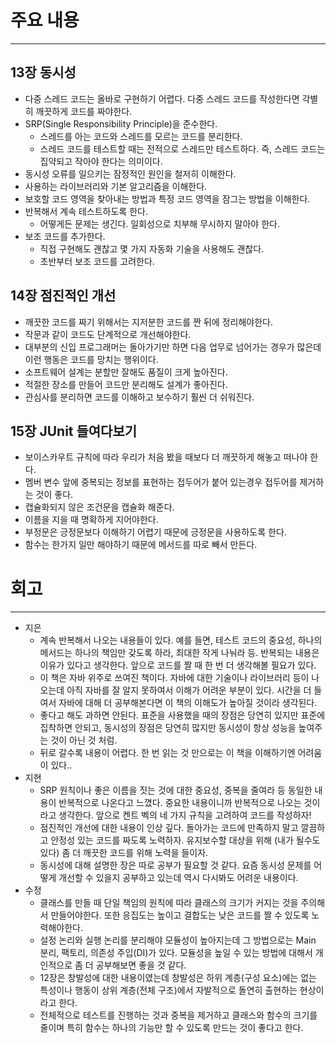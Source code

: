 # 주요 내용

---

## 13장 동시성

- 다중 스레드 코드는 올바로 구현하기 어렵다. 다중 스레드 코드를 작성한다면 각별히 깨끗하게 코드를 짜야한다.
- SRP(Single Responsibility Principle)을 준수한다.
  - 스레드를 아는 코드와 스레드를 모르는 코드를 분리한다.
  - 스레드 코드를 테스트할 때는 전적으로 스레드만 테스트하다. 즉, 스레드 코드는 집약되고 작아야 한다는 의미이다.
- 동시성 오류를 일으키는 잠정적인 원인을 철저히 이해한다.
- 사용하는 라이브러리와 기본 알고리즘을 이해한다.
- 보호할 코드 영역을 찾아내는 방법과 특정 코드 영역을 잠그는 방법을 이해한다.
- 반복해서 계속 테스트하도록 한다.
  - 어떻게든 문제는 생긴다. 일회성으로 치부해 무시하지 말아야 한다.
- 보조 코드를 추가한다.
  - 직접 구현해도 괜찮고 몇 가지 자동화 기술을 사용해도 괜찮다.
  - 초반부터 보조 코드를 고려한다.

## 14장 점진적인 개선

- 깨끗한 코드를 짜기 위해서는 지저분한 코드를 짠 뒤에 정리해야한다.
- 작문과 같이 코드도 단계적으로 개선해야한다.
- 대부분의 신입 프로그래머는 돌아가기만 하면 다음 업무로 넘어가는 경우가 많은데 이런 행동은 코드를 망치는 행위이다.
- 소프트웨어 설계는 분할만 잘해도 품질이 크게 높아진다.
- 적절한 장소를 만들어 코드만 분리해도 설계가 좋아진다.
- 관심사를 분리하면 코드를 이해하고 보수하기 훨씬 더 쉬워진다.

## 15장 JUnit 들여다보기

- 보이스카우트 규칙에 따라 우리가 처음 봤을 때보다 더 깨끗하게 해놓고 떠나야 한다.
- 멤버 변수 앞에 중복되는 정보를 표현하는 접두어가 붙어 있는경우 접두어를 제거하는 것이 좋다.
- 캡슐화되지 않은 조건문을 캡슐화 해준다.
- 이름을 지을 때 명확하게 지어야한다.
- 부정문은 긍정문보다 이해하기 어렵기 때문에 긍정문을 사용하도록 한다.
- 함수는 한가지 일만 해야하기 때문에 메서드를 따로 빼서 만든다.

# 회고

---

- 지은
  - 계속 반복해서 나오는 내용들이 있다. 예를 들면, 테스트 코드의 중요성, 하나의 메서드는 하나의 책임만 갖도록 하라, 최대한 작게 나눠라 등. 반복되는 내용은 이유가 있다고 생각한다. 앞으로 코드를 짤 때 한 번 더 생각해볼 필요가 있다.
  - 이 책은 자바 위주로 쓰여진 책이다. 자바에 대한 기술이나 라이브러리 등이 나오는데 아직 자바를 잘 알지 못하여서 이해가 어려운 부분이 있다. 시간을 더 들여서 자바에 대해 더 공부해본다면 이 책의 이해도가 높아질 것이라 생각된다.
  - 좋다고 해도 과하면 안된다. 표준을 사용했을 때의 장점은 당연히 있지만 표준에 집착하면 안되고, 동시성의 장점은 당연히 많지만 동시성이 항상 성능을 높여주는 것이 아닌 것 처럼.
  - 뒤로 갈수록 내용이 어렵다. 한 번 읽는 것 만으로는 이 책을 이해하기엔 어려움이 있다..
- 지현
  - SRP 원칙이나 좋은 이름을 짓는 것에 대한 중요성, 중복을 줄여라 등 동일한 내용이 반복적으로 나온다고 느꼈다. 중요한 내용이니까 반복적으로 나오는 것이라고 생각한다. 앞으로 켄트 벡의 네 가지 규칙을 고려하여 코드를 작성하자!
  - 점진적인 개선에 대한 내용이 인상 깊다. 돌아가는 코드에 만족하지 말고 깔끔하고 안정성 있는 코드를 짜도록 노력하자. 유지보수할 대상을 위해 (내가 될수도 있다) 좀 더 깨끗한 코드를 위해 노력을 들이자.
  - 동시성에 대해 설명한 장은 따로 공부가 필요할 것 같다. 요즘 동시성 문제를 어떻게 개선할 수 있을지 공부하고 있는데 역시 다시봐도 어려운 내용이다.
- 수정
  - 클래스를 만들 때 단일 책임의 원칙에 따라 클래스의 크기가 커지는 것을 주의해서 만들어야한다.
    또한 응집도는 높이고 결합도는 낮은 코드를 짤 수 있도록 노력해야한다.
  - 설정 논리와 실행 논리를 분리해야 모듈성이 높아지는데 그 방법으로는 Main 분리, 팩토리, 의존성 주입(DI)가 있다. 모듈성을 높일 수 있는 방법에 대해서 개인적으로 좀 더 공부해보면 좋을 것 같다.
  - 12장은 창발성에 대한 내용이였는데  창발성은 하위 계층(구성 요소)에는 없는 특성이나 행동이 상위 계층(전체 구조)에서 자발적으로 돌연히 출현하는 현상이라고 한다.
  - 전체적으로 테스트를 진행하는 것과 중복을 제거하고 클래스와 함수의 크기를 줄이며 특히 함수는 하나의 기능만 할 수 있도록 만드는 것이 좋다고 한다.
